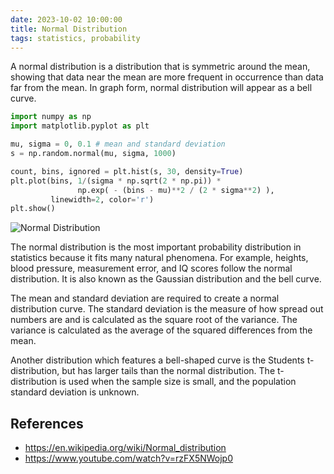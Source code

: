 ```yaml
---
date: 2023-10-02 10:00:00
title: Normal Distribution
tags: statistics, probability
---
```


A normal distribution is a distribution that is symmetric around the mean, showing that data near the mean are more frequent in occurrence than data far from the mean. In graph form, normal distribution will appear as a bell curve.

```python
import numpy as np
import matplotlib.pyplot as plt

mu, sigma = 0, 0.1 # mean and standard deviation
s = np.random.normal(mu, sigma, 1000)

count, bins, ignored = plt.hist(s, 30, density=True)
plt.plot(bins, 1/(sigma * np.sqrt(2 * np.pi)) *
               np.exp( - (bins - mu)**2 / (2 * sigma**2) ),
         linewidth=2, color='r')
plt.show()
```

![Normal Distribution](/images/normal-distribution.png)

The normal distribution is the most important probability distribution in statistics because it fits many natural phenomena. For example, heights, blood pressure, measurement error, and IQ scores follow the normal distribution. It is also known as the Gaussian distribution and the bell curve.

The mean and standard deviation are required to create a normal distribution curve. The standard deviation is the measure of how spread out numbers are and is calculated as the square root of the variance. The variance is calculated as the average of the squared differences from the mean.

Another distribution which features a bell-shaped curve is the Students t-distribution, but has larger tails than the normal distribution. The t-distribution is used when the sample size is small, and the population standard deviation is unknown.

## References

- https://en.wikipedia.org/wiki/Normal_distribution
- https://www.youtube.com/watch?v=rzFX5NWojp0